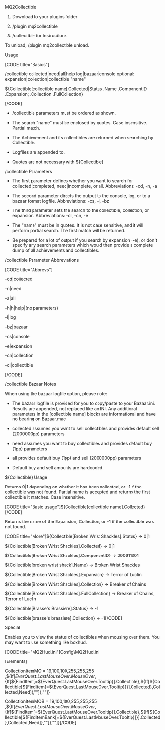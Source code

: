 MQ2Collectible



1) Download to your plugins folder

2) /plugin mq2collectible

3) /collectible for instructions



To unload, /plugin mq2collectible unload.





Usage



[CODE title="Basics"]

/collectible collected|need|all|help log|bazaar|console optional: expansion|collection|collectible "name"



${Collectible[collectible name].Collected|Status .Name .ComponentID .Expansion; .Collection .FullCollection}

[/CODE]



- /collectible parameters must be ordered as shown.

- The search "name" must be enclosed by quotes. Case insensitive. Partial match.

- The Achievement and its collectibles are returned when searching by Collectible.

- Logfiles are appended to.

- Quotes are not necessary with ${Collectible}



/collectible Parameters



- The first parameter defines whether you want to search for collected|completed, need|incomplete, or all. Abbreviations: -cd, -n, -a

- The second parameter directs the output to the console, log, or to a bazaar format logfile. Abbreviations: -cs, -l, -bz

- The third parameter sets the search to the collectible, collection, or expansion. Abbreviations: -cl, -cn, -e

- The "name" must be in quotes. It is not case sensitive, and it will perform partial search. The first match will be returned.

- Be prepared for a lot of output if you search by expansion (-e), or don't specify any search parameters which would then provide a complete dump of all achievements and collectibles.



/collectible Parameter Abbreviations



[CODE title="Abbrevs"]

-cd|collected

 -n|need

 -a|all

 -h|h|help|(no parameters)

 -l|log

-bz|bazaar

-cs|console

 -e|expansion

-cn|collection

-cl|collectible

[/CODE]



/collectible Bazaar Notes



When using the bazaar logfile option, please note:



- The bazaar logfile is provided for you to copy/paste to your Bazaar.ini. Results are appended, not replaced like an INI. Any additional parameters in the [collectible name] blocks are informational and have no bearing on Bazaar.mac.

- collected assumes you want to sell collectibles and provides default sell (2000000pp) parameters

- need assumes you want to buy collectibles and provides default buy (1pp) parameters

- all provides default buy (1pp) and sell (2000000pp) parameters

- Default buy and sell amounts are hardcoded.



${Collectible} Usage



 Returns 0|1 depending on whether it has been collected, or -1 if the collectible was not found. Partial name is accepted and returns the first collectible it matches. Case insensitive.



[CODE title="Basic usage"]${Collectible[collectible name].Collected}[/CODE]



Returns the name of the Expansion, Collection, or -1 if the collectible was not found.





[CODE title="More"]${Collectible[Broken Wrist Shackles].Status}         -> 0|1

${Collectible[Broken Wrist Shackles].Collected}      -> 0|1

${Collectible[Broken Wrist Shackles].ComponentID}    -> 290911301

${Collectible[broken wrist shack].Name}              -> Broken Wrist Shackles

${Collectible[Broken Wrist Shackles].Expansion}      -> Terror of Luclin

${Collectible[Broken Wrist Shackles].Collection}     -> Breaker of Chains

${Collectible[Broken Wrist Shackles].FullCollection} -> Breaker of Chains, Terror of Luclin

${Collectible[Brasse's Brassiere].Status}            -> -1

${Collectible[brasse's brassiere].Collection}        -> -1[/CODE]



Special



Enables you to view the status of collectibles when mousing over them. You may want to use something like boxhud.



[CODE title="MQ2Hud.ini"]Config\MQ2Hud.ini



[Elements]



CollectionItemMO = 19,100,100,255,255,255 ,${If[${EverQuest.LastMouseOver.MouseOver},${If[${FindItem[=${EverQuest.LastMouseOver.Tooltip}].Collectible},${If[${Collectible[${FindItem[=${EverQuest.LastMouseOver.Tooltip}]}].Collected},Collected,Need]},""]},""]}

CollectionItemMOB = 19,100,100,255,255,255 ,${If[${EverQuest.LastMouseOver.MouseOver},${If[${FindItem[=${EverQuest.LastMouseOver.Tooltip}].Collectible},${If[${Collectible[${FindItemBank[=${EverQuest.LastMouseOver.Tooltip}]}].Collected},Collected,Need]},""]},""]}[/CODE]